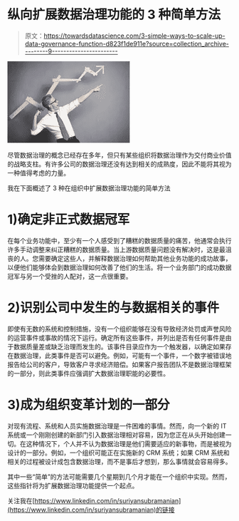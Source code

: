 # 纵向扩展数据治理功能的 3 种简单方法

> 原文：<https://towardsdatascience.com/3-simple-ways-to-scale-up-data-governance-function-d823f1de911e?source=collection_archive---------9----------------------->

![](img/5f3523c0d00c924d4d6a1136ef248439.png)

尽管数据治理的概念已经存在多年，但只有某些组织将数据治理作为交付商业价值的战略支柱。有许多公司的数据治理还没有达到相关的成熟度，因此不能将其视为一种值得考虑的力量。

我在下面概述了 3 种在组织中扩展数据治理功能的简单方法

# 1)确定非正式数据冠军

在每个业务功能中，至少有一个人感受到了糟糕的数据质量的痛苦，他通常会执行许多手动调整来纠正糟糕的数据质量。当上游数据质量问题没有解决时，这是最沮丧的人。您需要确定这些人，并解释数据治理如何帮助其他业务功能的成功故事，以便他们能够体会到数据治理如何改善了他们的生活。将一个业务部门的成功数据冠军与另一个受挫的人配对，这一点很重要。

# 2)识别公司中发生的与数据相关的事件

即使有无数的系统和控制措施，没有一个组织能够在没有导致经济处罚或声誉风险的运营事件或事故的情况下运行。确定所有这些事件，并列出是否有任何事件是由于数据质量差或缺乏治理而发生的。该事件目录应作为一个触发器，以确定如果存在数据治理，此类事件是否可以避免。例如，可能有一个事件，一个数字被错误地报告给公司的客户，导致客户寻求经济赔偿。如果客户报告团队不是数据治理框架的一部分，则此类事件应强调扩大数据治理职能的必要性。

# 3)成为组织变革计划的一部分

对现有流程、系统和人员实施数据治理是一件困难的事情。然而，向一个新的 IT 系统或一个刚刚创建的新部门引入数据治理相对容易，因为您正在从头开始创建一切。在这种情况下，个人并不认为数据治理是他们需要适应的新事物，而是被视为设计的一部分。例如，一个组织可能正在实施新的 CRM 系统；如果 CRM 系统和相关的过程被设计成包含数据治理，而不是事后才想到，那么事情就会容易得多。

其中一些“简单”的方法可能需要几个星期到几个月才能在一个组织中实现。然而，这些指针将为扩展数据治理功能提供一个起点。

关注我在[https://www.linkedin.com/in/suriyansubramanian](https://www.linkedin.com/in/suriyansubramanian)的链接